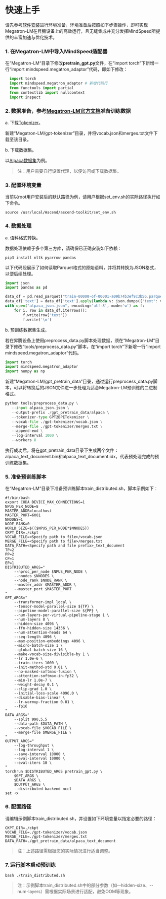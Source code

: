 # 快速上手

请先参考[软件安装](./installation.md)进行环境准备，环境准备后按照如下步骤操作，即可实现Megatron-LM在昇腾设备上的高效运行，且无缝集成并充分发挥MindSpeed所提供的丰富加速与优化技术。

### 1. 在Megatron-LM中导入MindSpeed适配器

在”Megatron-LM“目录下修改**pretrain_gpt.py**文件，在“import torch”下新增一行“import mindspeed.megatron_adaptor”代码，即如下修改：

  ```Python
    import torch
    import mindspeed.megatron_adaptor # 新增代码行
    from functools import partial
    from contextlib import nullcontext
    import inspect
  ```


### 2. 数据准备，参考[Megatron-LM官方文档](https://github.com/NVIDIA/Megatron-LM?tab=readme-ov-file#datasets)准备训练数据

a. 下载[Tokenizer](https://huggingface.co/Xenova/gpt-3.5-turbo/tree/main)。

新建“Megatron-LM/gpt-tokenizer”目录，并将vocab.json和merges.txt文件下载至该目录。

b. 下载数据集。

以[Alpaca数据集](https://huggingface.co/datasets/tatsu-lab/alpaca/resolve/main/data/train-00000-of-00001-a09b74b3ef9c3b56.parquet)为例。

> 注：用户需要自行设置代理，以便访问或下载数据集。

### 3. 配置环境变量

当前以root用户安装后的默认路径为例，请用户根据set_env.sh的实际路径执行如下命令。

```shell
source /usr/local/Ascend/ascend-toolkit/set_env.sh
```

### 4. 数据处理

a. 语料格式转换。

数据处理依赖于多个第三方库，请确保已正确安装如下依赖：

```shell
pip3 install nltk pyarrow pandas
```

以下代码段展示了如何读取Parquet格式的原始语料，并将其转换为JSON格式，以便后续处理。

```python
import json
import pandas as pd

data_df = pd.read_parquet("train-00000-of-00001-a09b74b3ef9c3b56.parquet")
data_df['text'] = data_df['text'].apply(lambda v: json.dumps({"text": v}))
with open("alpaca_json.json", encoding='utf-8', mode='w') as f:
    for i, row in data_df.iterrows():
        f.write(row['text'])
        f.write('\n')
```

b. 预训练数据集生成。

若在昇腾设备上使用preprocess_data.py脚本处理数据，须在“Megatron-LM”目录下修改“tools/preprocess_data.py”脚本，在“import torch”下新增一行“import mindspeed.megatron_adaptor”代码。

```python
import torch
import mindspeed.megatron_adaptor
import numpy as np
```

新建“Megatron-LM/gpt_pretrain_data”目录，通过运行preprocess_data.py脚本，可以将转换后的JSON文件进一步处理为适合Megatron-LM预训练的二进制格式。

```python
python tools/preprocess_data.py \
   --input alpaca_json.json \
   --output-prefix ./gpt_pretrain_data/alpaca \
   --tokenizer-type GPT2BPETokenizer \
   --vocab-file ./gpt-tokenizer/vocab.json \
   --merge-file ./gpt-tokenizer/merges.txt \
   --append-eod \
   --log-interval 1000 \
   --workers 8
```

执行成功后，将在gpt_pretrain_data目录下生成两个文件：alpaca_text_document.bin和alpaca_text_document.idx，代表预处理完成的预训练数据集。

### 5. 准备预训练脚本

在“Megatron-LM”目录下准备预训练脚本train_distributed.sh，脚本示例如下：
```shell
#!/bin/bash
export CUDA_DEVICE_MAX_CONNECTIONS=1
NPUS_PER_NODE=8
MASTER_ADDR=localhost
MASTER_PORT=6001
NNODES=1
NODE_RANK=0
WORLD_SIZE=$(($NPUS_PER_NODE*$NNODES))
CKPT_DIR=./ckpt
VOCAB_FILE=<Specify path to file>/vocab.json
MERGE_FILE=<Specify path to file>/merges.txt
DATA_PATH=<Specify path and file prefix>_text_document
TP=2
PP=2
CP=1
EP=1
DISTRIBUTED_ARGS="
    --nproc_per_node $NPUS_PER_NODE \
    --nnodes $NNODES \
    --node_rank $NODE_RANK \
    --master_addr $MASTER_ADDR \
    --master_port $MASTER_PORT
"
GPT_ARGS="
    --transformer-impl local \
    --tensor-model-parallel-size ${TP} \
    --pipeline-model-parallel-size ${PP} \
    --num-layers-per-virtual-pipeline-stage 1 \
    --num-layers 8 \
    --hidden-size 4096 \
    --ffn-hidden-size 14336 \
    --num-attention-heads 64 \
    --seq-length 4096 \
    --max-position-embeddings 4096 \
    --micro-batch-size 1 \
    --global-batch-size 16 \
    --make-vocab-size-divisible-by 1 \
    --lr 1.0e-6 \
    --train-iters 1000 \
    --init-method-std 0.01 \
    --no-masked-softmax-fusion \
    --attention-softmax-in-fp32 \
    --min-lr 1.0e-7 \
    --weight-decay 0.1 \
    --clip-grad 1.0 \
    --initial-loss-scale 4096.0 \
    --disable-bias-linear \
    --lr-warmup-fraction 0.01 \
    --fp16
"
DATA_ARGS="
    --split 990,5,5
    --data-path $DATA_PATH \
    --vocab-file $VOCAB_FILE \
    --merge-file $MERGE_FILE \
"
OUTPUT_ARGS="
    --log-throughput \
    --log-interval 1 \
    --save-interval 10000 \
    --eval-interval 10000 \
    --eval-iters 10 \
"
torchrun $DISTRIBUTED_ARGS pretrain_gpt.py \
    $GPT_ARGS \
    $DATA_ARGS \
    $OUTPUT_ARGS \
    --distributed-backend nccl
set +x

```

### 6. 配置路径

请编辑示例脚本train_distributed.sh，并设置如下环境变量以指定必要的路径：
```shell
CKPT_DIR=./ckpt
VOCAB_FILE=./gpt-tokenizer/vocab.json
MERGE_FILE=./gpt-tokenizer/merges.txt
DATA_PATH=./gpt_pretrain_data/alpaca_text_document
```
> 注：上述路径需根据您的实际情况进行适当调整。

### 7. 运行脚本启动预训练

```shell
bash ./train_distributed.sh
```

> 注：示例脚本train_distributed.sh中的部分参数（如--hidden-size、--num-layers）需根据实际场景进行适配，避免OOM等现象。
